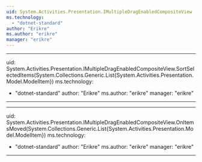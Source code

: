 ```yaml
---
uid: System.Activities.Presentation.IMultipleDragEnabledCompositeView
ms.technology: 
  - "dotnet-standard"
author: "Erikre"
ms.author: "erikre"
manager: "erikre"
---
```


---
uid: System.Activities.Presentation.IMultipleDragEnabledCompositeView.SortSelectedItems(System.Collections.Generic.List{System.Activities.Presentation.Model.ModelItem})
ms.technology: 
  - "dotnet-standard"
author: "Erikre"
ms.author: "erikre"
manager: "erikre"
---

---
uid: System.Activities.Presentation.IMultipleDragEnabledCompositeView.OnItemsMoved(System.Collections.Generic.List{System.Activities.Presentation.Model.ModelItem})
ms.technology: 
  - "dotnet-standard"
author: "Erikre"
ms.author: "erikre"
manager: "erikre"
---
